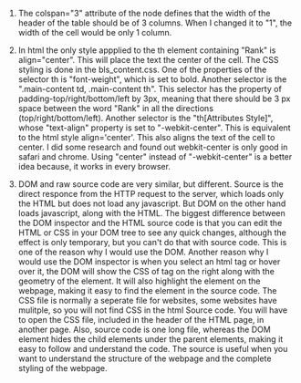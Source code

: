 1. The colspan="3" attribute of the <th> node defines that the width of the header of the table should be of 3 columns. When I changed it to "1", the width of the cell would be only 1 column.


2. In html the only style appplied to the th element containing "Rank" is  align="center". This will place the text the center of the cell. The CSS styling is done in the bls_content.css. One of the properties of the selector th is "font-weight", which is set to bold. Another selector is the ".main-content td, .main-content th". This selector has the property of padding-top/right/bottom/left by 3px, meaning that there should be 3 px space between the word "Rank" in all the directions (top/right/bottom/left). Another selector is the "th[Attributes Style]", whose "text-align" property is set to "-webkit-center". This is equivalent to the html style align='center'. This also aligns the text of the cell to center. I did some research and found out webkit-center is only good in safari and chrome. Using "center" instead of "-webkit-center" is a better idea because, it works in every browser.  

3. DOM and raw source code are very similar, but different. Source is the direct responce from the HTTP request to the server, which loads only the HTML but does not load any javascript. But DOM on the other hand loads javascript, along with the HTML. The biggest difference between the DOM inspector and the HTML source code is that you can edit the HTML or CSS in your DOM tree to see any quick changes, although the effect is only temporary, but you can't do that with source code. This is one of the reason why I would use the DOM. Another reason why I would use the DOM inspector is when you select an html tag or hover over it, the DOM will show the CSS of tag on the right along with the geometry of the element. It will also highlight the element on the webpage, making it easy to find the element in the source code. The CSS file is normally a seperate file for websites, some websites have mulitple, so you will not find CSS in the html Source code. You will have to open the CSS file, included in the header of the HTML page, in another page. Also, source code is one long file, whereas the DOM element hides the child elements under the parent elements, making it easy to follow and understand the code. The source is useful when you want to understand the structure of the webpage and the complete styling of the webpage.